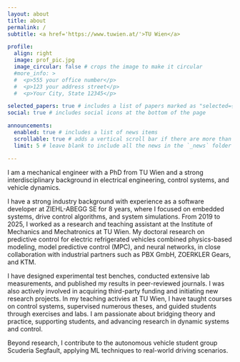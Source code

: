 ```yaml
---
layout: about
title: about
permalink: /
subtitle: <a href='https://www.tuwien.at/'>TU Wien</a>

profile:
  align: right
  image: prof_pic.jpg
  image_circular: false # crops the image to make it circular
  #more_info: >
  #  <p>555 your office number</p>
  #  <p>123 your address street</p>
  #  <p>Your City, State 12345</p>

selected_papers: true # includes a list of papers marked as "selected={true}"
social: true # includes social icons at the bottom of the page

announcements:
  enabled: true # includes a list of news items
  scrollable: true # adds a vertical scroll bar if there are more than 3 news items
  limit: 5 # leave blank to include all the news in the `_news` folder

---
```


I am a mechanical engineer with a PhD from TU Wien and a strong interdisciplinary background in electrical engineering, control systems, and vehicle dynamics. 

I have a strong industry background with experience as a software developer at ZIEHL-ABEGG SE for 8 years, where I focused on embedded systems, drive control algorithms, and system simulations. From 2019 to 2025, I worked as a research and teaching assistant at the Institute of Mechanics and Mechatronics at TU Wien. My doctoral research on predictive control for electric refrigerated vehicles combined physics-based modeling, model predictive control (MPC), and neural networks, in close collaboration with industrial partners such as PBX GmbH, ZOERKLER Gears, and KTM.

I have designed experimental test benches, conducted extensive lab measurements, and published my results in peer-reviewed journals. I was also actively involved in acquiring third-party funding and initiating new research projects. In my teaching activies at TU Wien, I have taught courses on control systems, supervised numerous theses, and guided students through exercises and labs. I am passionate about bridging theory and practice, supporting students, and advancing research in dynamic systems and control.

Beyond research, I contribute to the autonomous vehicle student group Scuderia Segfault, applying ML techniques to real-world driving scenarios. 
